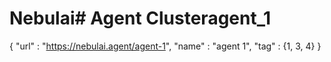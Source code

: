 # Nebulai# Agent Clusteragent_1 
{
  "url" : "https://nebulai.agent/agent-1",
  "name" : "agent 1",
  "tag" : {1, 3, 4}
}
